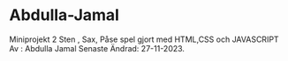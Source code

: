 # Abdulla-Jamal
Miniprojekt 2
Sten , Sax, Påse spel gjort med HTML,CSS och JAVASCRIPT
Av : Abdulla Jamal
Senaste Ändrad: 27-11-2023.
